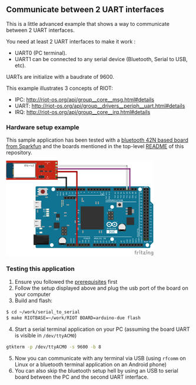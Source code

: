 ## Communicate between 2 UART interfaces

This is a little advanced example that shows a way to communicate between 2 UART interfaces.

You need at least 2 UART interfaces to make it work :
* UART0 (PC terminal).
* UART1 can be connected to any serial device (Bluetooth, Serial to USB, etc).

UARTs are initialize with a baudrate of 9600.

This example illustrates 3 concepts of RIOT:
* IPC: http://riot-os.org/api/group__core__msg.html#details
* UART: http://riot-os.org/api/group__drivers__periph__uart.html#details
* IRQ: http://riot-os.org/api/group__core__irq.html#details


### Hardware setup example

This sample application has been tested with a [bluetooth 42N based board from
Sparkfun](https://www.sparkfun.com/products/12577) and the boards mentioned in
the top-level [README](https://github.com/aabadie/riot-apps#sample-applications-using-riot-os) of this repository.

<img src="https://github.com/aabadie/riot-apps/blob/master/serial_to_serial/docs/uart_2_uart_arduino_due_bb.png" width="400">

### Testing this application

1. Ensure you followed the
[prerequisites](https://github.com/aabadie/riot-apps#prerequisites) first
2. Follow the setup displayed above and plug the usb port of the board on your computer
3. Build and flash:
```bash
$ cd ~/work/serial_to_serial
$ make RIOTBASE=~/work/RIOT BOARD=arduino-due flash
```
4. Start a serial terminal application on your PC (assuming the board UART is
visible in `/dev/ttyACM0`)
```bash
gtkterm -p /dev/ttyACM0 -s 9600 -b 8
```
5. Now you can communicate with any terminal via USB (using `rfcomm` on Linux or
a bluetooth terminal application on an Android phone)
6. You can also skip the bluetooth setup hell by using an USB to serial board
between the PC and the second UART interface.


